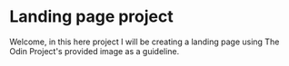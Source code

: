 # Landing page project

Welcome, in this here project I will be creating a landing page using The Odin Project's provided image as a guideline.